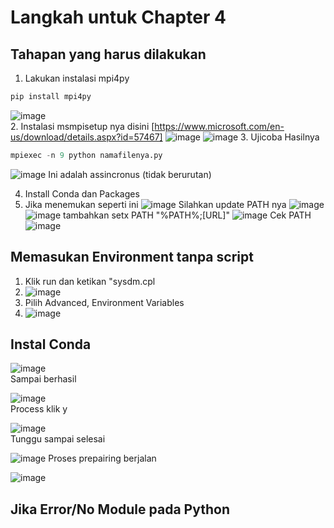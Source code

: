 # Langkah untuk Chapter 4

## Tahapan yang harus dilakukan
1. Lakukan instalasi mpi4py
```python
pip install mpi4py
```
![image](https://user-images.githubusercontent.com/15622730/227829653-7723f08c-2183-43c5-bf56-ccea598b5328.png)<br>
2. Instalasi msmpisetup nya disini [https://www.microsoft.com/en-us/download/details.aspx?id=57467]
![image](https://user-images.githubusercontent.com/15622730/227829935-f13067ca-a718-4c06-b14d-87f640382a99.png)
![image](https://user-images.githubusercontent.com/15622730/227830575-6d4011bb-05bc-4ff5-84af-9b7ce81d574d.png)
3. Ujicoba Hasilnya
```python
mpiexec -n 9 python namafilenya.py
```
![image](https://user-images.githubusercontent.com/15622730/227830878-24bceb84-d724-44ab-b03e-4b7246d5b760.png)
Ini adalah assincronus (tidak berurutan) 

4. Install Conda dan Packages
5. Jika menemukan seperti ini
![image](https://user-images.githubusercontent.com/15622730/224488227-37dd2223-9975-457e-803d-d9441d30899a.png)
Silahkan update PATH nya
![image](https://user-images.githubusercontent.com/15622730/224488420-b595b5c0-8608-45ef-9fc5-32938685c7aa.png)
![image](https://user-images.githubusercontent.com/15622730/224488486-8fd5a07e-05e5-4aab-9f17-4ce6687f4961.png)
tambahkan setx PATH "%PATH%;[URL]"
![image](https://user-images.githubusercontent.com/15622730/224488652-33d037c9-3e14-475c-a958-4a081904c32b.png)
Cek PATH
![image](https://user-images.githubusercontent.com/15622730/224488724-258dcad5-d44d-41e7-b5b7-d371ba4e21e1.png)


## Memasukan Environment tanpa script
1. Klik run dan ketikan "sysdm.cpl
2. ![image](https://user-images.githubusercontent.com/15622730/224488830-467373b4-d3ea-41b9-8ea3-bfab4d9fb73b.png)
3. Pilih Advanced, Environment Variables
4. ![image](https://user-images.githubusercontent.com/15622730/224489163-959312a7-81ff-46a9-bb8f-20039bef8309.png)



## Instal Conda
![image](https://user-images.githubusercontent.com/15622730/224486731-efeab535-cea0-431c-a422-be57738e0983.png)
<br>
Sampai berhasil

![image](https://user-images.githubusercontent.com/15622730/224486754-9e2d1306-4f2b-4300-b2eb-3415aca9c31e.png)
<br>
Process klik y

![image](https://user-images.githubusercontent.com/15622730/224486771-5b180a0d-6d18-4ebe-9473-9bb58c12bfec.png)
<br>
Tunggu sampai selesai

![image](https://user-images.githubusercontent.com/15622730/224486791-0d10b95c-bdbf-4dcb-bdef-e28a73ea259f.png)
Proses prepairing berjalan

![image](https://user-images.githubusercontent.com/15622730/224486824-d873dd45-4065-43e5-a747-925a0a85bea0.png)

## Jika Error/No Module pada Python
